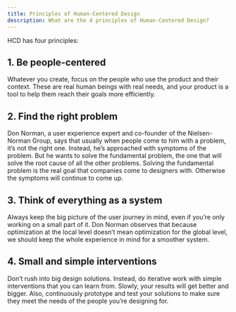 ```yaml
---
title: Principles of Human-Centered Design
description: What are the 4 principles of Human-Centered Design?
---
```

HCD has four principles: 

## 1. Be people-centered

Whatever you create, focus on the people who use the product and their context. These are real human beings with real needs, and your product is a tool to help them reach their goals more efficiently. 

## 2. Find the right problem

Don Norman, a user experience expert and co-founder of the Nielsen-Norman Group, says that usually when people come to him with a problem, it’s not the right one. Instead, he’s approached with symptoms of the problem. But he wants to solve the fundamental problem, the one that will solve the root cause of all the other problems. Solving the fundamental problem is the real goal that companies come to designers with. Otherwise the symptoms will continue to come up. 

## 3. Think of everything as a system

Always keep the big picture of the user journey in mind, even if you’re only working on a small part of it. Don Norman observes that because optimization at the local level doesn’t mean optimization for the global level, we should keep the whole experience in mind for a smoother system. 

## 4. Small and simple interventions

Don’t rush into big design solutions. Instead, do iterative work with simple interventions that you can learn from. Slowly, your results will get better and bigger. Also, continuously prototype and test your solutions to make sure they meet the needs of the people you’re designing for.

